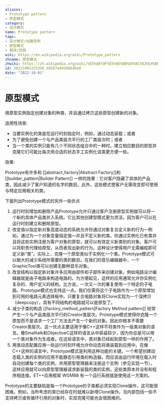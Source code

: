 ```yaml
---
aliases:
- Prototype pattern
- 原型模式
category:
- 设计模式
name: Prototype pattern
tags:
- 设计模式/创建范例
- 原型模式
- 程序/范例
wiki: https://en.wikipedia.org/wiki/Prototype_pattern
zhname: 原型模式
zhwiki: https://zh.wikipedia.org/wiki/%E5%8E%9F%E5%9E%8B%E8%8C%83%E4%BE%8B
id: 20221001225350_48587a9436664be0
date: "2022-10-01"
---
```


# 原型模式

用原型实例指定创建对象的种类，并且通过拷贝这些原型创建新的对象。

适用性场景:
* 当要实例化的类是在运行时刻指定时，例如，通过动态装载；或者
* 为了避免创建一个与产品类层次平行的工厂类层次时；或者
* 当一个类的实例只能有几个不同状态组合中的一种时。建立相应数目的原型并克隆它们可能比每次用合适的状态手工实例化该类更方便一些。

效果:

Prototype有许多和 [[abstract_factory|Abstract Factory]]和 [[builder_pattern|Builder Pattern]] 一样的效果：它对客户隐藏了具体的产品类，因此减少了客户知道的名字的数目。此外，这些模式使客户无需改变即可使用与特定应用相关的类。

下面列出Prototype模式的另外一些优点
1. 运行时刻增加和删除产品Prototype允许只通过客户注册原型实例就可以将一个新的具体产品类并入系统。它比其他创建型模式更为灵活，因为客户可以在运行时刻建立和删除原型。
2. 改变值以指定新对象高度动态的系统允许你通过对象复合定义新的行为—例如，通过为一个对象变量指定值—并且不定义新的类。你通过实例化已有类并且将这些实例注册为客户对象的原型，就可以有效定义新类别的对象。客户可以将职责代理给原型，从而表现出新的行为。这种设计使得用户无需编程即可定义新“类”。实际上，克隆一个原型类似于实例化一个类。Prototype模式可以极大的减少系统所需要的类的数目。在我们的音乐编辑器中，一个GraphicTool类可以创建无数种音乐对象。
3. 改变结构以指定新对象许多应用由部件和子部件来创建对象。例如电路设计编辑器就是由子电路来构造电路的。为方便起见，这样的应用通常允许你实例化复杂的、用户定义的结构，比方说，一次又一次的重复使用一个特定的子电路。Prototype模式也支持这一点。我们仅需将这个子电路作为一个原型增加到可用的电路元素选择板中。只要复合电路对象将Clone实现为一个深拷贝（deepcopy），具有不同结构的电路就可以是原型了。
4. 减少子类的构造 [[factory_method_pattern|Factory Method pattern]] 经常产生一个与产品类层次平行的Creator类层次。Prototype模式使得你克隆一个原型而不是请求一个工厂方法去产生一个新的对象。因此你根本不需要Creator类层次。这一优点主要适用于像C++这样不将类作为一级类对象的语言。像Smalltalk和ObjectiveC这样的语言从中获益较少，因为你总是可以用一个类对象作为生成者。在这些语言中，类对象已经起到原型一样的作用了。
5. 用类动态配置应用一些运行时刻环境允许你动态将类装载到应用中。在像C++这样的语言中，Prototype模式是利用这种功能的关键。一个希望创建动态载入类的实例的应用不能静态引用类的构造器。而应该由运行环境在载入时自动创建每个类的实例，并用原型管理器来注册这个实例（参见实现一节）。这样应用就可以向原型管理器请求新装载的类的实例，这些类原本并没有和程序相连接。ET++应用框架 WGM88 有一个运行系统就是使用这一方案的。

Prototype的主要缺陷是每一个Prototype的子类都必须实现Clone操作，这可能很困难。例如，当所考虑的类已经存在时就难以新增Clone操作。当内部包括一些不支持拷贝或有循环引用的对象时，实现克隆可能也会很困难的。